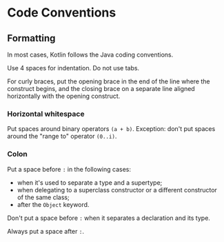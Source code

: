 # Code Conventions

## Formatting

In most cases, Kotlin follows the Java coding conventions.

Use 4 spaces for indentation.
Do not use tabs.

For curly braces, put the opening brace in the end of the line where the construct begins, and the closing brace on a separate line aligned horizontally with the opening construct.

### Horizontal whitespace

Put spaces around binary operators `(a + b)`.
Exception: don't put spaces around the "range to" operator `(0..i)`.

### Colon

Put a space before `:` in the following cases:
* when it's used to separate a type and a supertype;
* when delegating to a superclass  constructor or a different constructor of the same class;
* after the `Object` keyword.

Don't put a space before `:` when it separates a declaration and its type.

Always put a space after `:`.
